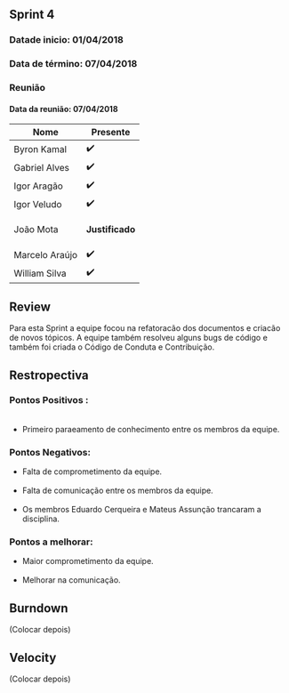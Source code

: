 ## Sprint 4

### Datade inicio: 01/04/2018

### Data de término: 07/04/2018


### Reunião
#### Data da reunião: 07/04/2018

|Nome|Presente|
|----|----|
|Byron Kamal|:heavy_check_mark: |
|Gabriel Alves|:heavy_check_mark: |
|Igor Aragão|:heavy_check_mark: |
|Igor Veludo|:heavy_check_mark: |
|João Mota|<p><strong>Justificado</strong></p>|
|Marcelo Araújo|:heavy_check_mark: |
|William Silva|:heavy_check_mark: |

## Review
Para esta Sprint a equipe focou na refatoracão dos documentos e criacão de novos tópicos. A equipe também resolveu alguns bugs de código e também foi criada o Código de Conduta e Contribuição.

## Restropectiva
### Pontos Positivos :
<ul>
   <li> Primeiro paraeamento de conhecimento entre os membros da equipe.</li>
</ul>

### Pontos Negativos:

<ul>
    <li> Falta de comprometimento da equipe.</li>
    <li> Falta de comunicação entre os membros da equipe.</li>
    <li> Os membros Eduardo Cerqueira e Mateus Assunção trancaram a disciplina.</li>
</ul>

### Pontos a melhorar:

<ul>
  <li> Maior comprometimento da equipe.</li>
  <li> Melhorar na comunicação.</li>
</ul>

## Burndown
(Colocar depois)

## Velocity
(Colocar depois)
